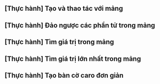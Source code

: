 ## [Thực hành] Tạo và thao tác với mảng
## [Thực hành] Đảo ngược các phần tử trong mảng
## [Thực hành] Tìm giá trị trong mảng
## [Thực hành] Tìm giá trị lớn nhất trong mảng
## [Thực hành] Tạo bàn cờ caro đơn giản